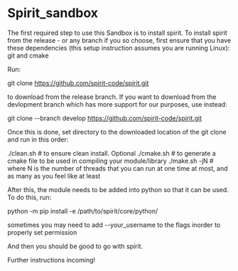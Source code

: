 # Spirit_sandbox
The first required step to use this Sandbox is to install spirit. To install spirit from the release - or any branch if you so choose, first ensure that you have these dependencies (this setup instruction assumes you are running Linux):
git and cmake

Run:

git clone https://github.com/spirit-code/spirit.git

to download from the release branch. If you want to download from the devlopment branch which has more support for our purposes, use instead:

git clone --branch develop https://github.com/spirit-code/spirit.git

Once this is done, set directory to the downloaded location of the git clone and run in this order:

./clean.sh # to ensure clean install. Optional
./cmake.sh # to generate a cmake file to be used in compiling your module/library
./make.sh -jN # where N is the number of threads that you can run at one time at most, and as many as you feel like at least

After this, the module needs to be added into python so that it can be used. To do this, run:

python -m pip install -e /path/to/spirit/core/python/

sometimes you may need to add --your_username to the flags inorder to properly set permission

And then you should be good to go with spirit.

Further instructions incoming!

